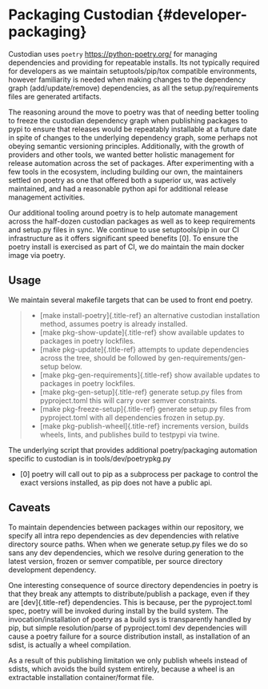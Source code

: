 Packaging Custodian {#developer-packaging}
===================

Custodian uses `poetry` <https://python-poetry.org/> for managing
dependencies and providing for repeatable installs. Its not typically
required for developers as we maintain setuptools/pip/tox compatible
environments, however familiarity is needed when making changes to the
dependency graph (add/update/remove) dependencies, as all the
setup.py/requirements files are generated artifacts.

The reasoning around the move to poetry was that of needing better
tooling to freeze the custodian dependency graph when publishing
packages to pypi to ensure that releases would be repeatably installable
at a future date in spite of changes to the underlying dependency graph,
some perhaps not obeying semantic versioning principles. Additionally,
with the growth of providers and other tools, we wanted better holistic
management for release automation across the set of packages. After
experimenting with a few tools in the ecosystem, including building our
own, the maintainers settled on poetry as one that offered both a
superior ux, was actively maintained, and had a reasonable python api
for additional release management activities.

Our additional tooling around poetry is to help automate management
across the half-dozen custodian packages as well as to keep requirements
and setup.py files in sync. We continue to use setuptools/pip in our CI
infrastructure as it offers significant speed benefits \[0\]. To ensure
the poetry install is exercised as part of CI, we do maintain the main
docker image via poetry.

Usage
-----

We maintain several makefile targets that can be used to front end
poetry.

> -   [make install-poetry]{.title-ref} an alternative custodian
>     installation method, assumes poetry is already installed.
> -   [make pkg-show-update]{.title-ref} show available updates to
>     packages in poetry lockfiles.
> -   [make pkg-update]{.title-ref} attempts to update dependencies
>     across the tree, should be followed by gen-requirements/gen-setup
>     below.
> -   [make pkg-gen-requirements]{.title-ref} show available updates to
>     packages in poetry lockfiles.
> -   [make pkg-gen-setup]{.title-ref} generate setup.py files from
>     pyproject.toml this will carry over semver constraints.
> -   [make pkg-freeze-setup]{.title-ref} generate setup.py files from
>     pyproject.toml with all dependencies frozen in setup.py.
> -   [make pkg-publish-wheel]{.title-ref} increments version, builds
>     wheels, lints, and publishes build to testpypi via twine.

The underlying script that provides additional poetry/packaging
automation specific to custodian is in tools/dev/poetrypkg.py

-   \[0\] poetry will call out to pip as a subprocess per package to
    control the exact versions installed, as pip does not have a public
    api.

Caveats
-------

To maintain dependencies between packages within our repository, we
specify all intra repo dependencies as dev dependencies with relative
directory source paths. When when we generate setup.py files we do so
sans any dev dependencies, which we resolve during generation to the
latest version, frozen or semver compatible, per source directory
development dependency.

One interesting consequence of source directory dependencies in poetry
is that they break any attempts to distribute/publish a package, even if
they are [dev]{.title-ref} dependencies. This is because, per the
pyproject.toml spec, poetry will be invoked during install by the build
system. The invocation/installation of poetry as a build sys is
transparently handled by pip, but simple resolution/parse of
pyproject.toml dev dependencies will cause a poetry failure for a source
distribution install, as installation of an sdist, is actually a wheel
compilation.

As a result of this publishing limitation we only publish wheels instead
of sdists, which avoids the build system entirely, because a wheel is an
extractable installation container/format file.
